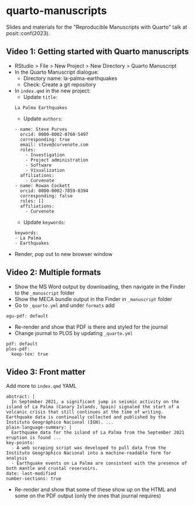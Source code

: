 # quarto-manuscripts

Slides and materials for the "Reproducible Manuscripts with Quarto" talk at posit::conf(2023).

## Video 1: Getting started with Quarto manuscripts

- RStudio > File > New Project > New Directory > Quarto Manuscript
- In the Quarto Manuscript dialogue:
  - Directory name: la-palma-earthquakes
  - Check: Create a git repository
- In `index.qmd` in the new project:
  - Update `title`: 
  ```
  La Palma Earthquakes
  ```
  - Update `authors`:
  ```
  - name: Steve Purves
    orcid: 0000-0002-0760-5497
    corresponding: true
    email: steve@curvenote.com
    roles:
      - Investigation
      - Project administration
      - Software
      - Visualization
    affiliations:
      - Curvenote
  - name: Rowan Cockett
    orcid: 0000-0002-7859-8394
    corresponding: false
    roles: []
    affiliations:
      - Curvenote
  ```
  - Update `keywords`:
  ```
  keywords:
  - La Palma
  - Earthquakes
  ```
- Render, pop out to new browser window

## Video 2: Multiple formats

- Show the MS Word output by downloading, then navigate in the Finder to the `_manuscript` folder
- Show the MECA bundle output in the Finder in `_manuscript` folder
- Go to `_quarto.yml` and under `formats` add
```
agu-pdf: default
```
- Re-render and show that PDF is there and styled for the journal
- Change journal to PLOS by updating `_quarto.yml`
```
pdf: default
plos-pdf:
  keep-tex: true    
```

## Video 3: Front matter

Add more to `index.qmd` YAML

```
abstract: |
  In September 2021, a significant jump in seismic activity on the island of La Palma (Canary Islands, Spain) signaled the start of a volcanic crisis that still continues at the time of writing. Earthquake data is continually collected and published by the Instituto Geográphico Nacional (IGN). ...
plain-language-summary: |
  Earthquake data for the island of La Palma from the September 2021 eruption is found ...
key-points:
  - A web scraping script was developed to pull data from the Instituto Geogràphico Nacional into a machine-readable form for analysis
  - Earthquake events on La Palma are consistent with the presence of both mantle and crustal reservoirs.
date: last-modified
number-sections: true
```

- Re-render and show that some of these show up on the HTML and some on the PDF output (only the ones that journal requires)

